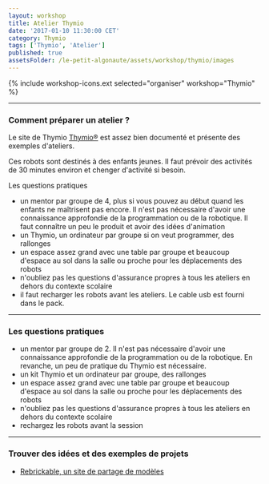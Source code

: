 ```yaml
---
layout: workshop
title: Atelier Thymio
date: '2017-01-10 11:30:00 CET'
category: Thymio
tags: ['Thymio', 'Atelier']
published: true
assetsFolder: /le-petit-algonaute/assets/workshop/thymio/images
---
```


{% include workshop-icons.ext selected="organiser" workshop="Thymio" %}

---

### Comment préparer un atelier ?

Le site de Thymio [Thymio®](https://www.thymio.org/home-fr:home) est assez bien documenté et présente des exemples d'ateliers.

Ces robots sont destinés à des enfants jeunes. Il faut prévoir des activités de 30 minutes environ et chenger d'activité si besoin.

Les questions pratiques
- un mentor par groupe de 4, plus si vous pouvez au début quand les enfants ne maîtrisent pas encore. Il n'est pas nécessaire d'avoir une connaissance approfondie de la programmation ou de la robotique. Il faut connaître un peu le produit et avoir des idées d'animation
- un Thymio, un ordinateur par groupe si on veut programmer, des rallonges
- un espace assez grand avec une table par groupe et beaucoup d'espace au sol dans la salle ou proche pour les déplacements des robots
- n'oubliez pas les questions d'assurance propres à tous les ateliers en dehors du contexte scolaire
- il faut recharger les robots avant les ateliers. Le cable usb est fourni dans le pack.

---

### Les questions pratiques

- un mentor par groupe de 2. Il n'est pas nécessaire d'avoir une connaissance approfondie de la programmation ou de la robotique. En revanche, un peu de pratique du Thymio est nécessaire.
- un kit Thymio et un ordinateur par groupe, des rallonges
- un espace assez grand avec une table par groupe et beaucoup d'espace au sol dans la salle ou proche pour les déplacements des robots
- n'oubliez pas les questions d'assurance propres à tous les ateliers en dehors du contexte scolaire
- rechargez les robots avant la session

---

### Trouver des idées et des exemples de projets

- [Rebrickable, un site de partage de modèles](https://rebrickable.com/)

